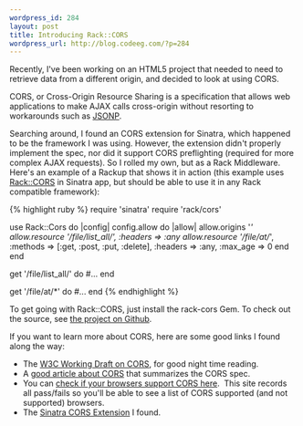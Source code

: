 ```yaml
--- 
wordpress_id: 284
layout: post
title: Introducing Rack::CORS
wordpress_url: http://blog.codeeg.com/?p=284
---
```

Recently, I've been working on an HTML5 project that needed to need to retrieve data from a different origin, and decided to look at using CORS.

CORS, or Cross-Origin Resource Sharing is a specification that allows web applications to make AJAX calls cross-origin without resorting to workarounds such as <a title="Wikipedia write up on JSONP" href="http://en.wikipedia.org/wiki/JSON#JSONP">JSONP</a>.

Searching around, I found an CORS extension for Sinatra, which happened to be the framework I was using.  However, the extension didn't properly implement the spec, nor did it support CORS preflighting (required for more complex AJAX requests).  So I rolled my own, but as a Rack Middleware.  Here's an example of a Rackup that shows it in action (this example uses <a title="Rack::CORS Rubygem" href="http://rubygems.org/gems/rack-cors">Rack::CORS</a> in Sinatra app, but should be able to use it in any Rack compatible framework):

{% highlight ruby %}
require 'sinatra'
require 'rack/cors'

use Rack::Cors do |config|
  config.allow do |allow|
    allow.origins '*'
    allow.resource '/file/list_all/', :headers =&gt; :any
    allow.resource '/file/at/*',
        :methods =&gt; [:get, :post, :put, :delete],
        :headers =&gt; :any,
        :max_age =&gt; 0
  end
end

get '/file/list_all/' do
  #...
end

get '/file/at/*' do
  #...
end
{% endhighlight %}

To get going with Rack::CORS, just install the rack-cors Gem.  To check out the source, see <a href="http://github.com/cyu/rack-cors">the project on Github</a>.

If you want to learn more about CORS, here are some good links I found along the way:
<ul>
	<li>The <a title="Cross-Origin Resource Sharing Working Draft" href="http://www.w3.org/TR/access-control/">W3C Working Draft on CORS</a>, for good night time reading.</li>
	<li>A <a title="Cross-domain Ajax with Cross-Origin Resource Sharing" href="http://www.nczonline.net/blog/2010/05/25/cross-domain-ajax-with-cross-origin-resource-sharing/">good article about CORS</a> that summarizes the CORS spec.</li>
	<li>You can <a title="CORS Support Tests" href="http://rdfa.digitalbazaar.com/tests/cors/">check if your browsers support CORS here</a>.  This site records all pass/fails so you'll be able to see a list of CORS supported (and not supported) browsers.</li>
	<li>The <a title="Cross Origin Resource Sharing with Sinatra" href="http://britg.com/2009/12/29/cross-origin-resource-sharing-with-sinatra/">Sinatra CORS Extension</a> I found.</li>
</ul>
